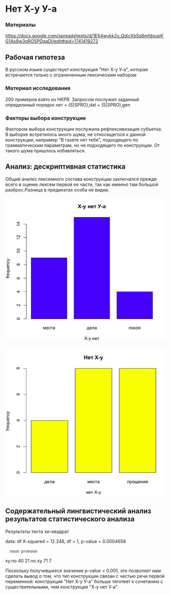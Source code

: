 # Нет Х-у У-а
### Материалы
https://docs.google.com/spreadsheets/d/1E64wvkk2v_QdicXbSs6mfdoupKG1As8w3qRO5PDqaDI/edit#gid=1741419272

## Рабочая гипотеза

В русском языке существует конструкция "Нет Х-у У-а", которая встречается только с ограниченным лексическим набором


### Материал исследования
200 примеров взято из НКРЯ. Запросом послужил заданный определнный порядок нет + (S|SPRO),dat + (S|SPRO),gen

### Факторы выбора конструкции
Фактором выбора конструкции послужила рефлексивизация субъетка. В выборке встретилось много шума, не относящегося к данной конструкции, например "В газете нет тебя", подходящего по грамматическим параметрам, но не подходящего по конструкции. От такого шума пришлось избавляться.

## Анализ: дескриптивная статистика
Общий анализ лексемного состава конструкции заключался прежде всего в оценке лексем первой ее части, так как имеено там большой разброс.Разница в предикатах особа не видна.

![Снимок экрана 2017-12-21 в 11.07.32](https://github.com/vitiushik/Project/blob/master/%D0%A1%D0%BD%D0%B8%D0%BC%D0%BE%D0%BA%20%D1%8D%D0%BA%D1%80%D0%B0%D0%BD%D0%B0%202017-12-21%20%D0%B2%2011.07.32.png "Снимок экрана 2017-12-21 в 11.07.32")

![Снимок экрана 2017-12-21 в 11.10.21](https://github.com/vitiushik/Project/blob/master/%D0%A1%D0%BD%D0%B8%D0%BC%D0%BE%D0%BA%20%D1%8D%D0%BA%D1%80%D0%B0%D0%BD%D0%B0%202017-12-21%20%D0%B2%2011.10.21.png "Снимок экрана 2017-12-21 в 11.10.21")


## Содержательный лингвистический анализ результатов статистического анализа
Результаты теста хи-квадрат

data:  df
X-squared = 12.248, df = 1, p-value = 0.0004658

      noun pronoun
xy.no   40      21
no.xy   71       7

Поскольку получившееся значение p-value < 0.001, это позволяет нам сделать вывод о том, что тип конструкции связан с частью речи первой переменной: конструкция "Нет Х-у У-а" больше тяготеет к сочетанию с существительными, чем конструкция "Х-у нет У-а".

